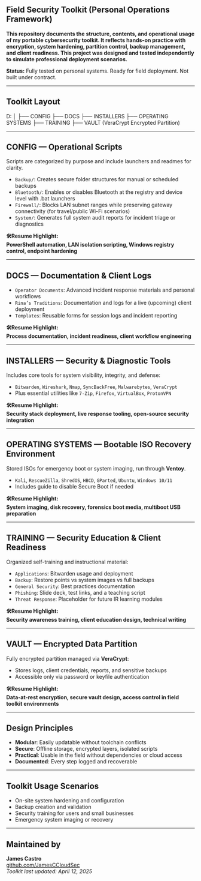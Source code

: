 ## Field Security Toolkit (Personal Operations Framework)

**This repository documents the structure, contents, and operational usage of my portable cybersecurity toolkit. It reflects hands-on practice with encryption, system hardening, partition control, backup management, and client readiness. This project was designed and tested independently to simulate professional deployment scenarios.**

**Status:** Fully tested on personal systems. Ready for field deployment. Not built under contract.

---

## Toolkit Layout

D:
│ ├── CONFIG ├── DOCS ├── INSTALLERS ├── OPERATING SYSTEMS ├── TRAINING ├── VAULT (VeraCrypt Encrypted Partition)

---

## CONFIG — Operational Scripts

Scripts are categorized by purpose and include launchers and readmes for clarity.

- `Backup/`: Creates secure folder structures for manual or scheduled backups  
- `Bluetooth/`: Enables or disables Bluetooth at the registry and device level with .bat launchers  
- `Firewall/`: Blocks LAN subnet ranges while preserving gateway connectivity (for travel/public Wi-Fi scenarios)  
- `System/`: Generates full system audit reports for incident triage or diagnostics  

**🛠Resume Highlight:**  
**PowerShell automation, LAN isolation scripting, Windows registry control, endpoint hardening**

---

## DOCS — Documentation & Client Logs

- `Operator Documents`: Advanced incident response materials and personal workflows  
- `Rina’s Traditions`: Documentation and logs for a live (upcoming) client deployment  
- `Templates`: Reusable forms for session logs and incident reporting  

**🛠Resume Highlight:**  
**Process documentation, incident readiness, client workflow engineering**

---

## INSTALLERS — Security & Diagnostic Tools

Includes core tools for system visibility, integrity, and defense:

- `Bitwarden`, `Wireshark`, `Nmap`, `SyncBackFree`, `Malwarebytes`, `VeraCrypt`  
- Plus essential utilities like `7-Zip`, `Firefox`, `VirtualBox`, `ProtonVPN`  

**🛠Resume Highlight:**  
**Security stack deployment, live response tooling, open-source security integration**

---

## OPERATING SYSTEMS — Bootable ISO Recovery Environment

Stored ISOs for emergency boot or system imaging, run through **Ventoy**.

- `Kali`, `RescueZilla`, `ShredOS`, `HBCD`, `GParted`, `Ubuntu`, `Windows 10/11`  
- Includes guide to disable Secure Boot if needed  

**🛠Resume Highlight:**  
**System imaging, disk recovery, forensics boot media, multiboot USB preparation**

---

## TRAINING — Security Education & Client Readiness

Organized self-training and instructional material:

- `Applications`: Bitwarden usage and deployment  
- `Backup`: Restore points vs system images vs full backups  
- `General Security`: Best practices documentation  
- `Phishing`: Slide deck, test links, and a teaching script  
- `Threat Response`: Placeholder for future IR learning modules  

**🛠Resume Highlight:**  
**Security awareness training, client education design, technical writing**

---

## VAULT — Encrypted Data Partition

Fully encrypted partition managed via **VeraCrypt**:

- Stores logs, client credentials, reports, and sensitive backups  
- Accessible only via password or keyfile authentication  

**🛠Resume Highlight:**  
**Data-at-rest encryption, secure vault design, access control in field toolkit environments**

---

## Design Principles

- **Modular**: Easily updatable without toolchain conflicts  
- **Secure**: Offline storage, encrypted layers, isolated scripts  
- **Practical**: Usable in the field without dependencies or cloud access  
- **Documented**: Every step logged and recoverable  

---

## Toolkit Usage Scenarios

- On-site system hardening and configuration  
- Backup creation and validation  
- Security training for users and small businesses  
- Emergency system imaging or recovery  

---

## Maintained by

**James Castro**  
[github.com/JamesCCloudSec](https://github.com/JamesCCloudSec)  
*Toolkit last updated: April 12, 2025*
